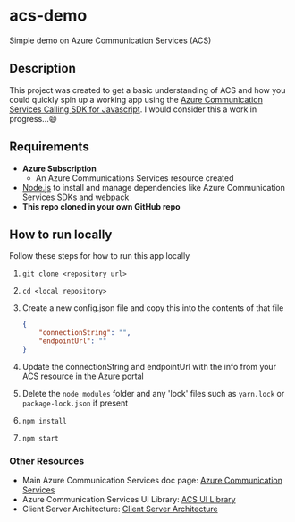 # acs-demo

Simple demo on Azure Communication Services (ACS)

## Description

This project was created to get a basic understanding of ACS and how you could quickly spin up a working app using the [Azure Communication Services Calling SDK for Javascript](https://learn.microsoft.com/en-us/javascript/api/overview/azure/communication?view=azure-node-latest).  I would consider this a work in progress...:smile:

## Requirements

- **Azure Subscription**
  - An Azure Communications Services resource created
- [Node.js](https://nodejs.org/en/) to install and manage dependencies like Azure Communication Services SDKs and webpack
- **This repo cloned in your own GitHub repo**

## How to run locally

Follow these steps for how to run this app locally

1. `git clone <repository url>`
2. `cd <local_repository>`
3. Create a new config.json file and copy this into the contents of that file

    ``` json
    {
        "connectionString": "",
        "endpointUrl": ""
    }
    ```

4. Update the connectionString and endpointUrl with the info from your ACS resource in the Azure portal
5. Delete the `node_modules` folder and any 'lock' files such as `yarn.lock` or `package-lock.json` if present
6. `npm install`
7. `npm start`

### Other Resources

- Main Azure Communication Services doc page: [Azure Communication Services](https://learn.microsoft.com/en-us/azure/communication-services/)
- Azure Communication Services UI Library: [ACS UI Library](https://azure.github.io/communication-ui-library/?path=/docs/overview--page)
- Client Server Architecture:  [Client Server Architecture](https://learn.microsoft.com/en-us/azure/communication-services/concepts/client-and-server-architecture)
